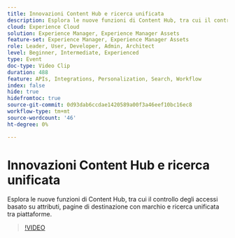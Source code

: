 ```yaml
---
title: Innovazioni Content Hub e ricerca unificata
description: Esplora le nuove funzioni di Content Hub, tra cui il controllo degli accessi basato su attributi, pagine di destinazione con marchio e ricerca unificata tra piattaforme.
cloud: Experience Cloud
solution: Experience Manager, Experience Manager Assets
feature-set: Experience Manager, Experience Manager Assets
role: Leader, User, Developer, Admin, Architect
level: Beginner, Intermediate, Experienced
type: Event
doc-type: Video Clip
duration: 488
feature: APIs, Integrations, Personalization, Search, Workflow
index: false
hide: true
hidefromtoc: true
source-git-commit: 0d93dab6ccdae1420589a00f3a46eef10bc16ec8
workflow-type: tm+mt
source-wordcount: '46'
ht-degree: 0%

---
```



# Innovazioni Content Hub e ricerca unificata

Esplora le nuove funzioni di Content Hub, tra cui il controllo degli accessi basato su attributi, pagine di destinazione con marchio e ricerca unificata tra piattaforme.

>[!VIDEO](https://video.tv.adobe.com/v/3459223/?learn=on&enablevpops)
